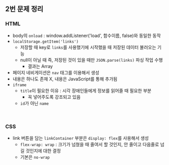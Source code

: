 ## 2번 문제 정리

### HTML
- body의 `onload` : window.addListener('load', 함수이름, false)와 동일한 동작
- `localStorage.getItem('links')`
    - 저장할 때 key로 `links`를 사용했기에 시작했을 때 저장된 데이터 불러오는 기능
    - null이 아닐 때 즉, 저장된 것이 있을 때만 `JSON.parse(links)` 파싱 작업 수행
        - 결과는 Array
- 페이지 네비게이션은 `nav` 태그를 이용해서 생성
- 내용은 하나도 존재 X, 내용은 JavaScript를 통해 추가됨
- `iframe`
    - `title`이 필요한 이유 : 시각 장애인들에게 정보를 읽어줄 때 필요한 부분
        - 꼭 넣어주도록 강조되고 있음
    - `id`가 아닌 `name`
<br>

### CSS
- link 버튼을 담는 `linkContainer` 부분은 `display: flex`를 사용해서 생성
    - `flex-wrap: wrap` : 크기가 넘쳤을 때 줄여서 할 것인지, 안 줄이고 다음줄로 넘길 것인지에 대한 결정
    - 기본은 `no-wrap`